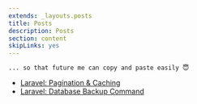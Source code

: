 ```yaml
---
extends: _layouts.posts
title: Posts
description: Posts
section: content
skipLinks: yes
---
```



`... so that future me can copy and paste easily 😇`

- [Laravel: Pagination & Caching](/posts/laravel-pagination-caching)
- [Laravel: Database Backup Command](/posts/laravel-database-backup-command)
